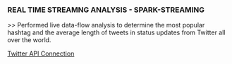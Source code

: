### REAL TIME STREAMNG ANALYSIS - SPARK-STREAMING

_>>_  Performed live data-flow analysis to determine the most popular hashtag and the average length of tweets in status updates from Twitter all over the world.

[Twitter API Connection](https://github.com/aswinramakrishnan/projects/tree/master/REAL_TIME_STREAMING_ANALYSIS/twitter.txt)

